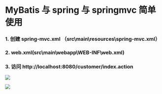 # MyBatis 与 spring 与 springmvc 简单使用

### 1. 创建 spring-mvc.xml （src\main\resources\spring-mvc.xml）

### 2. web.xml(src\main\webapp\WEB-INF\web.xml)


### 3. 访问 http://localhost:8080/customer/index.action

![](http://javahouse.xyz/20191222192901.png)

![](http://javahouse.xyz/20191222192921.png)